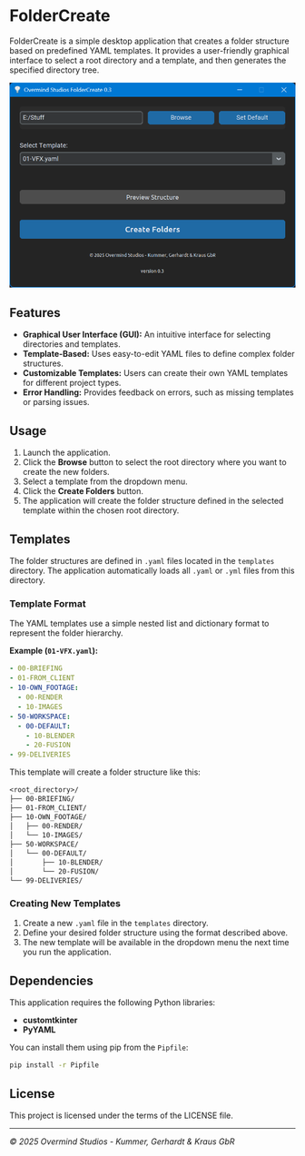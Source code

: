 # FolderCreate

FolderCreate is a simple desktop application that creates a folder structure based on predefined YAML templates. It provides a user-friendly graphical interface to select a root directory and a template, and then generates the specified directory tree.

![Screenshot](screenshot.png)

## Features

*   **Graphical User Interface (GUI):** An intuitive interface for selecting directories and templates.
*   **Template-Based:** Uses easy-to-edit YAML files to define complex folder structures.
*   **Customizable Templates:** Users can create their own YAML templates for different project types.
*   **Error Handling:** Provides feedback on errors, such as missing templates or parsing issues.

## Usage

1.  Launch the application.
2.  Click the **Browse** button to select the root directory where you want to create the new folders.
3.  Select a template from the dropdown menu.
4.  Click the **Create Folders** button.
5.  The application will create the folder structure defined in the selected template within the chosen root directory.

## Templates

The folder structures are defined in `.yaml` files located in the `templates` directory. The application automatically loads all `.yaml` or `.yml` files from this directory.

### Template Format

The YAML templates use a simple nested list and dictionary format to represent the folder hierarchy.

**Example (`01-VFX.yaml`):**

```yaml
- 00-BRIEFING
- 01-FROM_CLIENT
- 10-OWN_FOOTAGE:
  - 00-RENDER
  - 10-IMAGES
- 50-WORKSPACE:
  - 00-DEFAULT:
    - 10-BLENDER
    - 20-FUSION
- 99-DELIVERIES
```

This template will create a folder structure like this:

```
<root_directory>/
├── 00-BRIEFING/
├── 01-FROM_CLIENT/
├── 10-OWN_FOOTAGE/
│   ├── 00-RENDER/
│   └── 10-IMAGES/
├── 50-WORKSPACE/
│   └── 00-DEFAULT/
│       ├── 10-BLENDER/
│       └── 20-FUSION/
└── 99-DELIVERIES/
```

### Creating New Templates

1.  Create a new `.yaml` file in the `templates` directory.
2.  Define your desired folder structure using the format described above.
3.  The new template will be available in the dropdown menu the next time you run the application.

## Dependencies

This application requires the following Python libraries:

*   **customtkinter**
*   **PyYAML**

You can install them using pip from the `Pipfile`:

```bash
pip install -r Pipfile
```

## License

This project is licensed under the terms of the LICENSE file.

---
*© 2025 Overmind Studios - Kummer, Gerhardt & Kraus GbR*

